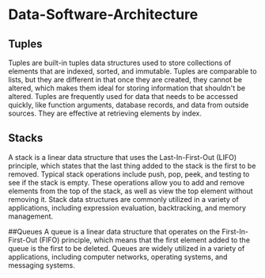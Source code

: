 # Data-Software-Architecture

## Tuples
Tuples are built-in tuples data structures used to store collections of elements that are indexed, sorted, and immutable. Tuples are comparable to lists, but they are different in that once they are created, they cannot be altered, which makes them ideal for storing information that shouldn't be altered. Tuples are frequently used for data that needs to be accessed quickly, like function arguments, database records, and data from outside sources. They are effective at retrieving elements by index.


## Stacks
A stack is a linear data structure that uses the Last-In-First-Out (LIFO) principle, which states that the last thing added to the stack is the first to be removed. Typical stack operations include push, pop, peek, and testing to see if the stack is empty. These operations allow you to add and remove elements from the top of the stack, as well as view the top element without removing it. Stack data structures are commonly utilized in a variety of applications, including expression evaluation, backtracking, and memory management.

##Queues
A queue is a linear data structure that operates on the First-In-First-Out (FIFO) principle, which means that the first element added to the queue is the first to be deleted. Queues are widely utilized in a variety of applications, including computer networks, operating systems, and messaging systems.

